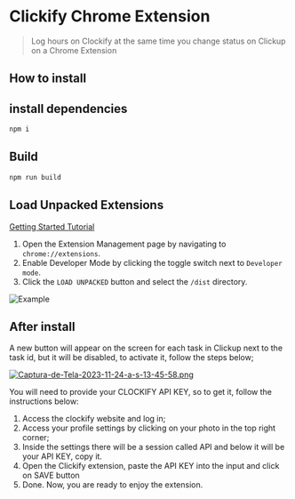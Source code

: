 # Clickify Chrome Extension

> Log hours on Clockify at the same time you change status on Clickup on a Chrome Extension

## How to install

## install dependencies

```bash
npm i
```

## Build

```bash
npm run build
```

## Load Unpacked Extensions

[Getting Started Tutorial](https://developer.chrome.com/docs/extensions/mv3/getstarted/)

1. Open the Extension Management page by navigating to `chrome://extensions`.
2. Enable Developer Mode by clicking the toggle switch next to `Developer mode`.
3. Click the `LOAD UNPACKED` button and select the `/dist` directory.

![Example](https://wd.imgix.net/image/BhuKGJaIeLNPW9ehns59NfwqKxF2/vOu7iPbaapkALed96rzN.png?auto=format&w=571)

## After install

A new button will appear on the screen for each task in Clickup next to the task id, but it will be disabled, to activate it, follow the steps below;

[![Captura-de-Tela-2023-11-24-a-s-13-45-58.png](https://i.postimg.cc/0yrPkcYT/Captura-de-Tela-2023-11-24-a-s-13-45-58.png)](https://postimg.cc/Sn0wVLtd)

You will need to provide your CLOCKIFY API KEY, so to get it, follow the instructions below:

1. Access the clockify website and log in;
2. Access your profile settings by clicking on your photo in the top right corner;
3. Inside the settings there will be a session called API and below it will be your API KEY, copy it.
4. Open the Clickify extension, paste the API KEY into the input and click on SAVE button
5. Done. Now, you are ready to enjoy the extension.
